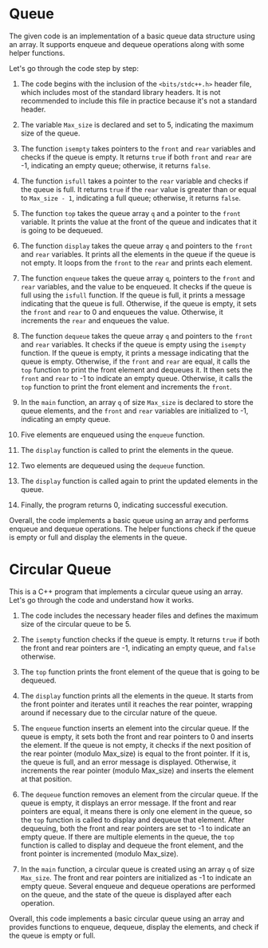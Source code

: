 # Queue

The given code is an implementation of a basic queue data structure using an array. It supports enqueue and dequeue operations along with some helper functions.

Let's go through the code step by step:

1. The code begins with the inclusion of the `<bits/stdc++.h>` header file, which includes most of the standard library headers. It is not recommended to include this file in practice because it's not a standard header.

2. The variable `Max_size` is declared and set to 5, indicating the maximum size of the queue.

3. The function `isempty` takes pointers to the `front` and `rear` variables and checks if the queue is empty. It returns `true` if both `front` and `rear` are -1, indicating an empty queue; otherwise, it returns `false`.

4. The function `isfull` takes a pointer to the `rear` variable and checks if the queue is full. It returns `true` if the `rear` value is greater than or equal to `Max_size - 1`, indicating a full queue; otherwise, it returns `false`.

5. The function `top` takes the queue array `q` and a pointer to the `front` variable. It prints the value at the front of the queue and indicates that it is going to be dequeued.

6. The function `display` takes the queue array `q` and pointers to the `front` and `rear` variables. It prints all the elements in the queue if the queue is not empty. It loops from the `front` to the `rear` and prints each element.

7. The function `enqueue` takes the queue array `q`, pointers to the `front` and `rear` variables, and the value to be enqueued. It checks if the queue is full using the `isfull` function. If the queue is full, it prints a message indicating that the queue is full. Otherwise, if the queue is empty, it sets the `front` and `rear` to 0 and enqueues the value. Otherwise, it increments the `rear` and enqueues the value.

8. The function `dequeue` takes the queue array `q` and pointers to the `front` and `rear` variables. It checks if the queue is empty using the `isempty` function. If the queue is empty, it prints a message indicating that the queue is empty. Otherwise, if the `front` and `rear` are equal, it calls the `top` function to print the front element and dequeues it. It then sets the `front` and `rear` to -1 to indicate an empty queue. Otherwise, it calls the `top` function to print the front element and increments the `front`.

9. In the `main` function, an array `q` of size `Max_size` is declared to store the queue elements, and the `front` and `rear` variables are initialized to -1, indicating an empty queue.

10. Five elements are enqueued using the `enqueue` function.

11. The `display` function is called to print the elements in the queue.

12. Two elements are dequeued using the `dequeue` function.

13. The `display` function is called again to print the updated elements in the queue.

14. Finally, the program returns 0, indicating successful execution.

Overall, the code implements a basic queue using an array and performs enqueue and dequeue operations. The helper functions check if the queue is empty or full and display the elements in the queue.

# Circular Queue

This is a C++ program that implements a circular queue using an array. Let's go through the code and understand how it works.

1. The code includes the necessary header files and defines the maximum size of the circular queue to be 5.

2. The `isempty` function checks if the queue is empty. It returns `true` if both the front and rear pointers are -1, indicating an empty queue, and `false` otherwise.

3. The `top` function prints the front element of the queue that is going to be dequeued.

4. The `display` function prints all the elements in the queue. It starts from the front pointer and iterates until it reaches the rear pointer, wrapping around if necessary due to the circular nature of the queue.

5. The `enqueue` function inserts an element into the circular queue. If the queue is empty, it sets both the front and rear pointers to 0 and inserts the element. If the queue is not empty, it checks if the next position of the rear pointer (modulo Max_size) is equal to the front pointer. If it is, the queue is full, and an error message is displayed. Otherwise, it increments the rear pointer (modulo Max_size) and inserts the element at that position.

6. The `dequeue` function removes an element from the circular queue. If the queue is empty, it displays an error message. If the front and rear pointers are equal, it means there is only one element in the queue, so the `top` function is called to display and dequeue that element. After dequeuing, both the front and rear pointers are set to -1 to indicate an empty queue. If there are multiple elements in the queue, the `top` function is called to display and dequeue the front element, and the front pointer is incremented (modulo Max_size).

7. In the `main` function, a circular queue is created using an array `q` of size `Max_size`. The front and rear pointers are initialized as -1 to indicate an empty queue. Several enqueue and dequeue operations are performed on the queue, and the state of the queue is displayed after each operation.

Overall, this code implements a basic circular queue using an array and provides functions to enqueue, dequeue, display the elements, and check if the queue is empty or full.
